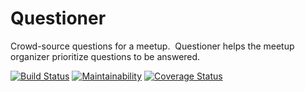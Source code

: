 # Questioner

Crowd-source questions for a meetup. ​ Questioner​​ helps the meetup organizer prioritize questions to be answered.

[![Build Status](https://travis-ci.org/dbytecoderc/Questioner.svg?branch=develop)](https://travis-ci.org/dbytecoderc/Questioner) [![Maintainability](https://api.codeclimate.com/v1/badges/97d87d1d2d257c503169/maintainability)](https://codeclimate.com/github/dbytecoderc/Questioner/maintainability) [![Coverage Status](https://coveralls.io/repos/github/dbytecoderc/Questioner/badge.svg?branch=develop)](https://coveralls.io/github/dbytecoderc/Questioner?branch=develop)
